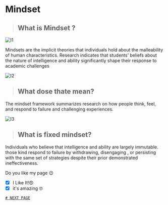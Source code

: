 # Mindset

> ## What is Mindset ?

![I1](https://fulcrumconnection.com/blog/wp-content/uploads/2019/03/growth-mindset-vs-fixed-mindset.png)


 Mindsets are the implicit theories that individuals hold about the malleability of human characteristics. Research indicates that students’ beliefs about the nature of intelligence and ability significantly shape their response to academic challenges

![I2](https://www.hollywoodeyesflorida.com/wp-content/uploads/2019/03/child_questions_glasses_istock_000045071152_large.jpg)

> ## What dose thate mean?





 The mindset framework summarizes research on how people think, feel, and respond to failure and challenging experiences.
 
![I3](https://ensemblelearning.org/wp-content/uploads/2019/12/growth-mindset-02.png)

 > ## What is  fixed mindset?
 



Individuals who believe that intelligence and ability are largely immutable. those kind  respond to failure by withdrawing, disengaging , or persisting with the same set of strategies despite their prior demonstrated ineffectiveness.

Do you like my page 😉
- [x] I Like It!😍
- [x] it's amazing 🤓

[` # NEXT PAGE `](https://m7madmomani.github.io/reading-notes/repo)
